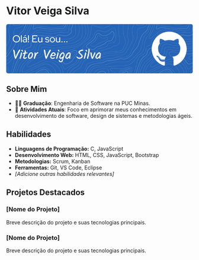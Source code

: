 

# Vitor Veiga Silva
<div>
<img align="center" alt="Header" src="https://github.com/vitorveigas/vitorveigas/blob/main/Imagens%20Git%20Hub/Header%20Vitor%20Veiga.png"/>
</div>



## Sobre Mim

- 👨‍🎓 **Graduação**: Engenharia de Software na PUC Minas.
- 🌱 **Atividades Atuais**: Foco em aprimorar meus conhecimentos em desenvolvimento de software, design de sistemas e metodologias ágeis.


## Habilidades

- **Linguagens de Programação:** C, JavaScript
- **Desenvolvimento Web:** HTML, CSS, JavaScript, Bootstrap
- **Metodologias:** Scrum, Kanban
- **Ferramentas:** Git, VS Code, Eclipse
- *[Adicione outras habilidades relevantes]*

## Projetos Destacados

### [Nome do Projeto]

Breve descrição do projeto e suas tecnologias principais.

### [Nome do Projeto]

Breve descrição do projeto e suas tecnologias principais.
